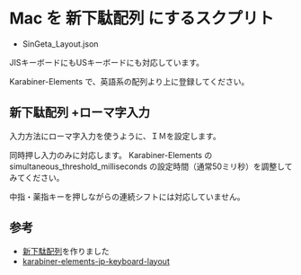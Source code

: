 # Mac を 新下駄配列 にするスクプリト

* SinGeta_Layout.json

JISキーボードにもUSキーボードにも対応しています。

Karabiner-Elements で、英語系の配列より上に登録してください。

## 新下駄配列 +ローマ字入力

入力方法にローマ字入力を使うように、ＩＭを設定します。

同時押し入力のみに対応します。
Karabiner-Elements の simultaneous_threshold_milliseconds の設定時間（通常50ミリ秒）を調整してみてください。

中指・薬指キーを押しながらの連続シフトには対応していません。

## 参考

* [新下駄配列](https://kouy.exblog.jp/13627994/)を作りました
* [karabiner-elements-jp-keyboard-layout](https://github.com/getto-systems/karabiner-elements-jp-keyboard-layout)
